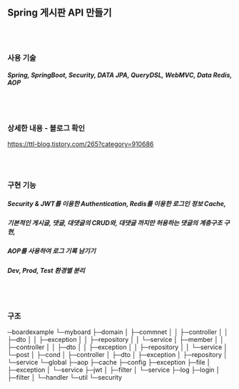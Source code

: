 ## Spring 게시판 API 만들기 

<br/>

<br/>

### 사용 기술

##### Spring,   SpringBoot,   Security,   DATA JPA,   QueryDSL,   WebMVC, Data Redis, AOP

<br/>

<br/>

### 상세한 내용 - 블로그 확인

https://ttl-blog.tistory.com/265?category=910686

<br/>

<br/>

### 구현 기능

##### Security & JWT를 이용한 Authentication, Redis를 이용한 로그인 정보 Cache,

##### 기본적인 게시글, 댓글, 대댓글의 CRUD와, 대댓글 까지만 허용하는 댓글의 계층구조 구현,

##### AOP를 사용하여 로그 기록 남기기

##### Dev, Prod, Test 환경별 분리

<br/>

<br/>



### 구조

─boardexample
   └─myboard
       ├─domain
       │  ├─commnet
       │  │  ├─controller
       │  │  ├─dto
       │  │  ├─exception
       │  │  ├─repository
       │  │  └─service
       │  ├─member
       │  │  ├─controller
       │  │  ├─dto
       │  │  ├─exception
       │  │  ├─repository
       │  │  └─service
       │  └─post
       │      ├─cond
       │      ├─controller
       │      ├─dto
       │      ├─exception
       │      ├─repository
       │      └─service
       └─global
           ├─aop
           ├─cache
           ├─config
           ├─exception
           ├─file
           │  ├─exception
           │  └─service
           ├─jwt
           │  ├─filter
           │  └─service
           ├─log
           ├─login
           │  ├─filter
           │  └─handler
           └─util
               └─security



